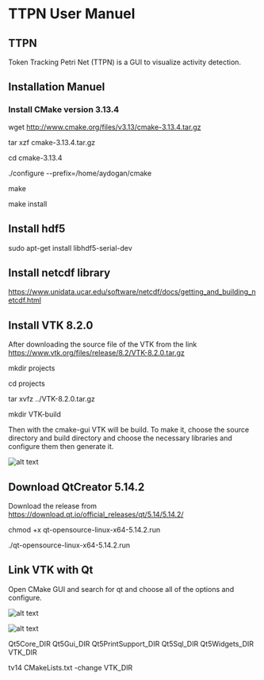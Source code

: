 # TTPN User Manuel

## TTPN
Token Tracking Petri Net (TTPN) is a GUI to visualize activity detection.

## Installation Manuel

### Install CMake version 3.13.4 

wget http://www.cmake.org/files/v3.13/cmake-3.13.4.tar.gz

tar xzf cmake-3.13.4.tar.gz

cd cmake-3.13.4

./configure --prefix=/home/aydogan/cmake

make

make install

## Install hdf5

sudo apt-get install libhdf5-serial-dev

## Install netcdf library

https://www.unidata.ucar.edu/software/netcdf/docs/getting_and_building_netcdf.html

## Install VTK 8.2.0

After downloading the source file of the VTK from the link https://www.vtk.org/files/release/8.2/VTK-8.2.0.tar.gz

mkdir projects

cd projects

tar xvfz ../VTK-8.2.0.tar.gz

mkdir VTK-build


Then with the cmake-gui VTK will be build. To make it, choose the source directory and build directory and choose the necessary libraries and configure them then generate it.

![alt text](https://user-images.githubusercontent.com/70952816/93706385-72b8c300-fb2e-11ea-8b84-39fab4dcccc1.png)

## Download QtCreator 5.14.2
Download the release from https://download.qt.io/official_releases/qt/5.14/5.14.2/

chmod +x qt-opensource-linux-x64-5.14.2.run

./qt-opensource-linux-x64-5.14.2.run

## Link VTK with Qt

Open CMake GUI and search for qt and choose all of the options and configure.


![alt text](https://user-images.githubusercontent.com/70952816/93706787-8d8d3680-fb32-11ea-8f6f-e36369c919f5.png)

![alt text](https://user-images.githubusercontent.com/70952816/93706800-a5fd5100-fb32-11ea-9298-f43a8b81aff0.png)


Qt5Core_DIR
Qt5Gui_DIR
Qt5PrintSupport_DIR
Qt5Sql_DIR
Qt5Widgets_DIR
VTK_DIR

tv14 CMakeLists.txt
-change VTK_DIR
